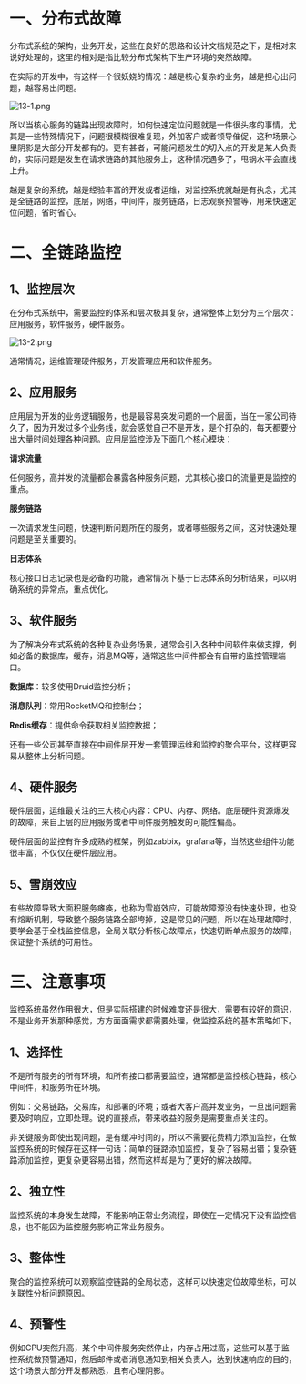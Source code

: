 # 一、分布式故障

分布式系统的架构，业务开发，这些在良好的思路和设计文档规范之下，是相对来说好处理的，这里的相对是指比较分布式架构下生产环境的突然故障。

在实际的开发中，有这样一个很妖娆的情况：越是核心复杂的业务，越是担心出问题，越容易出问题。

![](https://images.gitee.com/uploads/images/2022/0212/130928_0e6684ec_5064118.png "13-1.png")

所以当核心服务的链路出现故障时，如何快速定位问题就是一件很头疼的事情，尤其是一些特殊情况下，问题很模糊很难复现，外加客户或者领导催促，这种场景心里阴影是大部分开发都有的。更有甚者，可能问题发生的切入点的开发是某人负责的，实际问题是发生在请求链路的其他服务上，这种情况遇多了，甩锅水平会直线上升。

越是复杂的系统，越是经验丰富的开发或者运维，对监控系统就越是有执念，尤其是全链路的监控，底层，网络，中间件，服务链路，日志观察预警等，用来快速定位问题，省时省心。

# 二、全链路监控

## 1、监控层次

在分布式系统中，需要监控的体系和层次极其复杂，通常整体上划分为三个层次：应用服务，软件服务，硬件服务。

![](https://images.gitee.com/uploads/images/2022/0212/130942_ed097381_5064118.png "13-2.png")

通常情况，运维管理硬件服务，开发管理应用和软件服务。

## 2、应用服务

应用层为开发的业务逻辑服务，也是最容易突发问题的一个层面，当在一家公司待久了，因为开发过多个业务线，就会感觉自己不是开发，是个打杂的，每天都要分出大量时间处理各种问题。应用层监控涉及下面几个核心模块：

**请求流量**

任何服务，高并发的流量都会暴露各种服务问题，尤其核心接口的流量更是监控的重点。

**服务链路**

一次请求发生问题，快速判断问题所在的服务，或者哪些服务之间，这对快速处理问题是至关重要的。

**日志体系**

核心接口日志记录也是必备的功能，通常情况下基于日志体系的分析结果，可以明确系统的异常点，重点优化。

## 3、软件服务

为了解决分布式系统的各种复杂业务场景，通常会引入各种中间软件来做支撑，例如必备的数据库，缓存，消息MQ等，通常这些中间件都会有自带的监控管理端口。

**数据库**：较多使用Druid监控分析；

**消息队列**：常用RocketMQ和控制台；

**Redis缓存**：提供命令获取相关监控数据；

还有一些公司甚至直接在中间件层开发一套管理运维和监控的聚合平台，这样更容易从整体上分析问题。

## 4、硬件服务

硬件层面，运维最关注的三大核心内容：CPU、内存、网络。底层硬件资源爆发的故障，来自上层的应用服务或者中间件服务触发的可能性偏高。

硬件层面的监控有许多成熟的框架，例如zabbix，grafana等，当然这些组件功能很丰富，不仅仅在硬件层应用。

## 5、雪崩效应

有些故障导致大面积服务瘫痪，也称为雪崩效应，可能故障源没有快速处理，也没有熔断机制，导致整个服务链路全部垮掉，这是常见的问题，所以在处理故障时，要学会基于全栈监控信息，全局关联分析核心故障点，快速切断单点服务的故障，保证整个系统的可用性。

# 三、注意事项

监控系统虽然作用很大，但是实际搭建的时候难度还是很大，需要有较好的意识，不是业务开发那种感觉，方方面面需求都需要处理，做监控系统的基本策略如下。

## 1、选择性

不是所有服务的所有环境，和所有接口都需要监控，通常都是监控核心链路，核心中间件，和服务所在环境。

例如：交易链路，交易库，和部署的环境；或者大客户高并发业务，一旦出问题需要及时响应，立即处理。说的直接点，带来收益的服务是需要重点关注的。

非关键服务即使出现问题，是有缓冲时间的，所以不需要花费精力添加监控，在做监控系统的时候存在这样一句话：简单的链路添加监控，复杂了容易出错；复杂链路添加监控，更复杂更容易出错，然而这样却是为了更好的解决故障。

## 2、独立性

监控系统的本身发生故障，不能影响正常业务流程，即使在一定情况下没有监控信息，也不能因为监控服务影响正常业务服务。

## 3、整体性

聚合的监控系统可以观察监控链路的全局状态，这样可以快速定位故障坐标，可以关联性分析问题原因。

## 4、预警性

例如CPU突然升高，某个中间件服务突然停止，内存占用过高，这些可以基于监控系统做预警通知，然后邮件或者消息通知到相关负责人，达到快速响应的目的，这个场景大部分开发都熟悉，且有心理阴影。